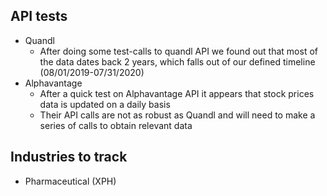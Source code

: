 ## **API tests**

- Quandl
    - After doing some test-calls to quandl API we found out that most of the data dates back 2 years, which falls out of our defined timeline (08/01/2019-07/31/2020)
- Alphavantage
    - After a quick test on Alphavantage API it appears that stock prices data is updated on a daily basis
    - Their API calls are not as robust as Quandl and will need to make a series of calls to obtain relevant data

## **Industries to track**
- Pharmaceutical (XPH)